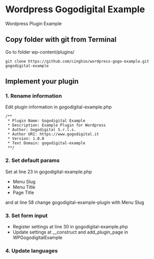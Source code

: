 # Wordpress Gogodigital Example
Wordpress Plugin Example

## Copy folder with git from Terminal

Go to folder wp-content/plugins/

```
git clone https://github.com/cinghie/wordpress-gogo-example.git gogodigital-example
```

## Implement your plugin

### 1. Rename information

Edit plugin information in gogodigital-example.php

```
/**
 * Plugin Name: Gogodigital Example
 * Description: Example Plugin for Wordpress
 * Author: Gogodigital S.r.l.s.
 * Author URI: https://www.gogodigital.it
 * Version: 1.0.0
 * Text Domain: gogodigital-example
 **/
 ```
 
### 2. Set default params
 
Set at line 23 in gogodigital-example.php

 - Menu Slug 
 - Menu Title
 - Page Title
 
and at line 58 change gogodigital-example-plugin with Menu Slug 

### 3. Set form input

 - Register settings at line 30 in gogodigital-example.php
 - Update settings at __construct and add_plugin_page in WPGogodigitalExample
 
### 4. Update languages



 